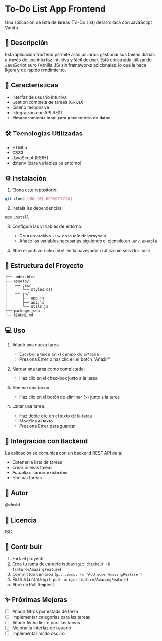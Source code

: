 # To-Do List App Frontend

Una aplicación de lista de tareas (To-Do List) desarrollada con JavaScript Vanilla.

## 📝 Descripción

Esta aplicación frontend permite a los usuarios gestionar sus tareas diarias a través de una interfaz intuitiva y fácil de usar. Está construida utilizando JavaScript puro (Vanilla JS) sin frameworks adicionales, lo que la hace ligera y de rápido rendimiento.

## 🚀 Características

- Interfaz de usuario intuitiva
- Gestión completa de tareas (CRUD)
- Diseño responsive
- Integración con API REST
- Almacenamiento local para persistencia de datos

## 🛠️ Tecnologías Utilizadas

- HTML5
- CSS3
- JavaScript (ES6+)
- dotenv (para variables de entorno)

## ⚙️ Instalación

1. Clona este repositorio:
```bash
git clone [URL_DEL_REPOSITORIO]
```

2. Instala las dependencias:
```bash
npm install
```

3. Configura las variables de entorno:
   - Crea un archivo `.env` en la raíz del proyecto
   - Añade las variables necesarias siguiendo el ejemplo en `.env.example`

4. Abre el archivo `index.html` en tu navegador o utiliza un servidor local

## 📂 Estructura del Proyecto

```
├── index.html
├── assets/
│   ├── css/
│   │   └── styles.css
│   └── js/
│       ├── app.js
│       ├── api.js
│       └── utils.js
├── package.json
└── README.md
```

## 💻 Uso

1. Añadir una nueva tarea:
   - Escribe la tarea en el campo de entrada
   - Presiona Enter o haz clic en el botón "Añadir"

2. Marcar una tarea como completada:
   - Haz clic en el checkbox junto a la tarea

3. Eliminar una tarea:
   - Haz clic en el botón de eliminar (×) junto a la tarea

4. Editar una tarea:
   - Haz doble clic en el texto de la tarea
   - Modifica el texto
   - Presiona Enter para guardar

## 🔄 Integración con Backend

La aplicación se comunica con un backend REST API para:
- Obtener la lista de tareas
- Crear nuevas tareas
- Actualizar tareas existentes
- Eliminar tareas

## 👤 Autor

@david

## 📄 Licencia

ISC

## 🤝 Contribuir

1. Fork el proyecto
2. Crea tu rama de características (`git checkout -b feature/AmazingFeature`)
3. Commit tus cambios (`git commit -m 'Add some AmazingFeature'`)
4. Push a la rama (`git push origin feature/AmazingFeature`)
5. Abre un Pull Request

## ✨ Próximas Mejoras

- [ ] Añadir filtros por estado de tarea
- [ ] Implementar categorías para las tareas
- [ ] Añadir fecha límite para las tareas
- [ ] Mejorar la interfaz de usuario
- [ ] Implementar modo oscuro

